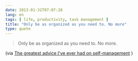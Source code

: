 ```yaml
---
date: 2013-01-31T07:07:28
lang: en
tags: [ life, productivity, task management ]
title: "Only be as organized as you need to. No more"
type: quote
---
```


> Only be as organized as you need to. No more.

(via [The greatest advice I've ever had
on self-management](http://markforster.squarespace.com/forum/post/2061453)
)

